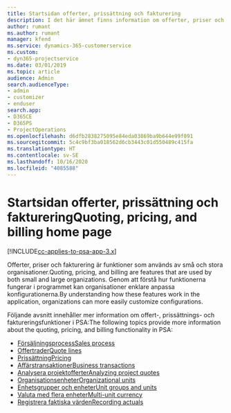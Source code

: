 ```yaml
---
title: Startsidan offerter, prissättning och fakturering
description: I det här ämnet finns information om offerter, priser och fakturering.
author: rumant
ms.author: rumant
manager: kfend
ms.service: dynamics-365-customerservice
ms.custom:
- dyn365-projectservice
ms.date: 03/01/2019
ms.topic: article
audience: Admin
search.audienceType:
- admin
- customizer
- enduser
search.app:
- D365CE
- D365PS
- ProjectOperations
ms.openlocfilehash: d6dfb2838275095e84eda03869ba9b644e99f091
ms.sourcegitcommit: 5c4c9bf3ba018562d6cb3443c01d550489c415fa
ms.translationtype: HT
ms.contentlocale: sv-SE
ms.lasthandoff: 10/16/2020
ms.locfileid: "4085588"
---
```

# <a name="quoting-pricing-and-billing-home-page"></a><span data-ttu-id="e9e99-103">Startsidan offerter, prissättning och fakturering</span><span class="sxs-lookup"><span data-stu-id="e9e99-103">Quoting, pricing, and billing home page</span></span>

[!INCLUDE[cc-applies-to-psa-app-3.x](../includes/cc-applies-to-psa-app-3x.md)]

<span data-ttu-id="e9e99-104">Offerter, priser och fakturering är funktioner som används av små och stora organisationer.</span><span class="sxs-lookup"><span data-stu-id="e9e99-104">Quoting, pricing, and billing are features that are used by both small and large organizations.</span></span> <span data-ttu-id="e9e99-105">Genom att förstå hur funktionerna fungerar i programmet kan organisationer enklare anpassa konfigurationerna.</span><span class="sxs-lookup"><span data-stu-id="e9e99-105">By understanding how these features work in the application, organizations can more easily customize configurations.</span></span>

<span data-ttu-id="e9e99-106">Följande avsnitt innehåller mer information om offert-, prissättnings- och faktureringsfunktioner i PSA:</span><span class="sxs-lookup"><span data-stu-id="e9e99-106">The following topics provide more information about the quoting, pricing, and billing functionality in PSA:</span></span>

- [<span data-ttu-id="e9e99-107">Försäljningsprocess</span><span class="sxs-lookup"><span data-stu-id="e9e99-107">Sales process</span></span>](basic-sales-process.md)
- [<span data-ttu-id="e9e99-108">Offertrader</span><span class="sxs-lookup"><span data-stu-id="e9e99-108">Quote lines</span></span>](basic-quote-lines.md)
- [<span data-ttu-id="e9e99-109">Prissättning</span><span class="sxs-lookup"><span data-stu-id="e9e99-109">Pricing</span></span>](basic-pricing.md)
- [<span data-ttu-id="e9e99-110">Affärstransaktioner</span><span class="sxs-lookup"><span data-stu-id="e9e99-110">Business transactions</span></span>](basic-business-transactions.md)
- [<span data-ttu-id="e9e99-111">Analysera projektofferter</span><span class="sxs-lookup"><span data-stu-id="e9e99-111">Analyzing project quotes</span></span>](basic-analyzing-quotes.md)
- [<span data-ttu-id="e9e99-112">Organisationsenheter</span><span class="sxs-lookup"><span data-stu-id="e9e99-112">Organizational units</span></span>](advanced-organizational.md)
- [<span data-ttu-id="e9e99-113">Enhetsgrupper och enheter</span><span class="sxs-lookup"><span data-stu-id="e9e99-113">Unit groups and units</span></span>](advanced-units.md)
- [<span data-ttu-id="e9e99-114">Valuta med flera enheter</span><span class="sxs-lookup"><span data-stu-id="e9e99-114">Multi-unit currency</span></span>](advanced-currency.md)
- [<span data-ttu-id="e9e99-115">Registrera faktiska värden</span><span class="sxs-lookup"><span data-stu-id="e9e99-115">Recording actuals</span></span>](advanced-actuals.md)
